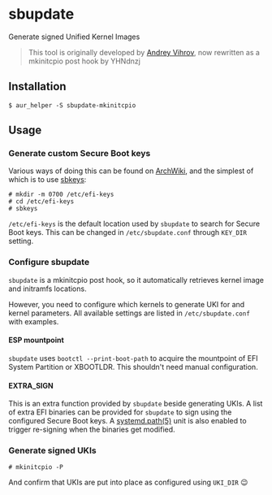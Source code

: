 # sbupdate

Generate signed Unified Kernel Images

> This tool is originally developed by [Andrey Vihrov](https://github.com/andreyv/sbupdate),
> now rewritten as a mkinitcpio post hook by YHNdnzj

## Installation

```console
$ aur_helper -S sbupdate-mkinitcpio
```

## Usage

### Generate custom Secure Boot keys

Various ways of doing this can be found on [ArchWiki](https://wiki.archlinux.org/title/Unified_Extensible_Firmware_Interface/Secure_Boot#Creating_keys),
and the simplest of which is to use [sbkeys](https://github.com/electrickite/sbkeys):

```console
# mkdir -m 0700 /etc/efi-keys
# cd /etc/efi-keys
# sbkeys
```

`/etc/efi-keys` is the default location used by `sbupdate` to search for Secure Boot keys. This can be changed in `/etc/sbupdate.conf` through `KEY_DIR` setting.

### Configure sbupdate

`sbupdate` is a mkinitcpio post hook, so it automatically retrieves kernel image and initramfs locations.

However, you need to configure which kernels to generate UKI for and kernel parameters. All available settings are listed in `/etc/sbupdate.conf` with examples.

#### ESP mountpoint

`sbupdate` uses `bootctl --print-boot-path` to acquire the mountpoint of EFI System Partition or XBOOTLDR. This shouldn't need manual configuration.

#### EXTRA_SIGN

This is an extra function provided by `sbupdate` beside generating UKIs.
A list of extra EFI binaries can be provided for `sbupdate` to sign using the configured Secure Boot keys.
A [systemd.path(5)](https://man.archlinux.org/man/systemd.path.5.en) unit is also enabled to trigger re-signing when the binaries get modified.

### Generate signed UKIs

```console
# mkinitcpio -P
```

And confirm that UKIs are put into place as configured using `UKI_DIR` 😉

